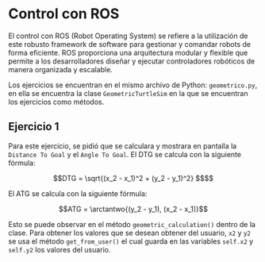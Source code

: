 # Control con ROS
El control con ROS (Robot Operating System) se refiere a la utilización de este robusto framework de software para gestionar y comandar robots de forma eficiente. ROS proporciona una arquitectura modular y flexible que permite a los desarrolladores diseñar y ejecutar controladores robóticos de manera organizada y escalable.

Los ejercicios se encuentran en el mismo archivo de Python: `geometrico.py`, en ella se encuentra la clase `GeometricTurtleSim` en la que se encuentran los ejercicios como métodos.

## Ejercicio 1
Para este ejercicio, se pidió que se calculara y mostrara en pantalla la `Distance To Goal` y el `Angle To Goal`. 
El DTG se calcula con la siguiente fórmula:
```math
DTG = \sqrt{(x_2 - x_1)^2 + (y_2 - y_1)^2} $$
```
El ATG se calcula con la siguiente fórmula:
```math
ATG = \arctantwo{(y_2 - y_1), (x_2 - x_1)}
```
Esto se puede observar en el método `geometric_calculation()` dentro de la clase. Para obtener los valores que se desean obtener del usuario, `x2` y `y2` se usa el método `get_from_user()` el cual guarda en las variables `self.x2` y `self.y2` los valores del usuario.
